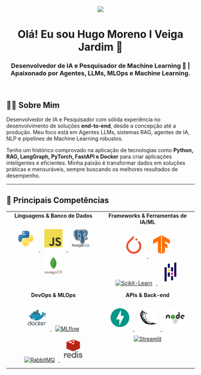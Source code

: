 <div align="center">
  <img src="https://user-images.githubusercontent.com/74038190/225813708-98b745f2-7d22-48cf-9150-083f1b00d6c9.gif" width="100"/>
</div>

<h1 align="center">
  Olá! Eu sou Hugo Moreno I Veiga Jardim 👋
</h1>

<h3 align="center">
  Desenvolvedor de IA e Pesquisador de Machine Learning 🤖 | Apaixonado por Agentes, LLMs, MLOps e Machine Learning.
</h3>

<br>

## 👨‍💻 Sobre Mim

<p align="left">
  Desenvolvedor de IA e Pesquisador com sólida experiência no desenvolvimento de soluções <strong>end-to-end</strong>, desde a concepção até a produção. Meu foco está em Agentes LLMs, sistemas RAG, agentes de IA, NLP e pipelines de Machine Learning robustos.
</p>

<p align="left">
  Tenho um histórico comprovado na aplicação de tecnologias como <strong>Python, RAG, LangGraph, PyTorch, FastAPI e Docker</strong> para criar aplicações inteligentes e eficientes. Minha paixão é transformar dados em soluções práticas e mensuráveis, sempre buscando os melhores resultados de desempenho.
</p>

---

## 🚀 Principais Competências

<table>
  <tr>
    <td valign="top" width="50%">
      <div align="center">
        <strong>Linguagens & Banco de Dados</strong>
      </div>
      <br>
      <div align="center">
        <a href="https://www.python.org" target="_blank">
          <img style="margin: 10px" src="https://raw.githubusercontent.com/devicons/devicon/master/icons/python/python-original.svg" alt="Python" height="50" />
        </a>
        <a href="https://www.javascript.com/" target="_blank">
          <img style="margin: 10px" src="https://raw.githubusercontent.com/devicons/devicon/master/icons/javascript/javascript-original.svg" alt="JavaScript" height="50" />
        </a>
        <a href="https://www.postgresql.org/" target="_blank">
          <img style="margin: 10px" src="https://raw.githubusercontent.com/devicons/devicon/master/icons/postgresql/postgresql-original-wordmark.svg" alt="PostgreSQL" height="50" />
        </a>
        <a href="https://www.mongodb.com/" target="_blank">
          <img style="margin: 10px" src="https://raw.githubusercontent.com/devicons/devicon/master/icons/mongodb/mongodb-original-wordmark.svg" alt="MongoDB" height="50" />
        </a>
      </div>
    </td>
    <td valign="top" width="50%">
      <div align="center">
        <strong>Frameworks & Ferramentas de IA/ML</strong>
      </div>
      <br>
      <div align="center">
        <a href="https://pytorch.org/" target="_blank">
          <img style="margin: 10px" src="https://raw.githubusercontent.com/devicons/devicon/master/icons/pytorch/pytorch-original.svg" alt="PyTorch" height="50" />
        </a>
        <a href="https://www.tensorflow.org/" target="_blank">
          <img style="margin: 10px" src="https://raw.githubusercontent.com/devicons/devicon/master/icons/tensorflow/tensorflow-original.svg" alt="TensorFlow" height="50" />
        </a>
        <a href="https://scikit-learn.org/" target="_blank">
          <img style="margin: 10px" src="https://upload.wikimedia.org/wikipedia/commons/0/05/Scikit_learn_logo_small.svg" alt="Scikit-Learn" height="50" />
        </a>
        <a href="https://pandas.pydata.org/" target="_blank">
          <img style="margin: 10px" src="https://raw.githubusercontent.com/devicons/devicon/master/icons/pandas/pandas-original.svg" alt="Pandas" height="50" />
        </a>
      </div>
    </td>
  </tr>
  <tr>
    <td valign="top" width="50%">
      <div align="center">
        <strong>DevOps & MLOps</strong>
      </div>
      <br>
      <div align="center">
        <a href="https://www.docker.com/" target="_blank">
          <img style="margin: 10px" src="https://raw.githubusercontent.com/devicons/devicon/master/icons/docker/docker-original-wordmark.svg" alt="Docker" height="50" />
        </a>
        <a href="https://mlflow.org/" target="_blank">
          <img style="margin: 10px" src="https://cdn.brandfetch.io/idS8GMP5c8/theme/dark/logo.svg?c=1dxbfHSJFAPEGdCLU4o5B" alt="MLflow" height="50" />
        </a>
        <a href="https://www.rabbitmq.com/" target="_blank">
          <img style="margin: 10px" src="https://www.vectorlogo.zone/logos/rabbitmq/rabbitmq-icon.svg" alt="RabbitMQ" height="50" />
        </a>
        <a href="https://redis.io/" target="_blank">
          <img style="margin: 10px" src="https://raw.githubusercontent.com/devicons/devicon/master/icons/redis/redis-original-wordmark.svg" alt="Redis" height="50" />
        </a>
      </div>
    </td>
    <td valign="top" width="50%">
      <div align="center">
        <strong>APIs & Back-end</strong>
      </div>
      <br>
      <div align="center">
        <a href="https://fastapi.tiangolo.com/" target="_blank">
          <img style="margin: 10px" src="https://raw.githubusercontent.com/devicons/devicon/master/icons/fastapi/fastapi-original.svg" alt="FastAPI" height="50" />
        </a>
        <a href="https://flask.palletsprojects.com/" target="_blank">
          <img style="margin: 10px" src="https://raw.githubusercontent.com/devicons/devicon/master/icons/flask/flask-original.svg" alt="Flask" height="50" />
        </a>
        <a href="https://nodejs.org/" target="_blank">
          <img style="margin: 10px" src="https://raw.githubusercontent.com/devicons/devicon/master/icons/nodejs/nodejs-original-wordmark.svg" alt="Node.js" height="50" />
        </a>
        <a href="https://streamlit.io/" target="_blank">
          <img style="margin: 10px" src="https://streamlit.io/images/brand/streamlit-mark-color.svg" alt="Streamlit" height="50" />
        </a>
      </div>
    </td>
  </tr>
</table>
